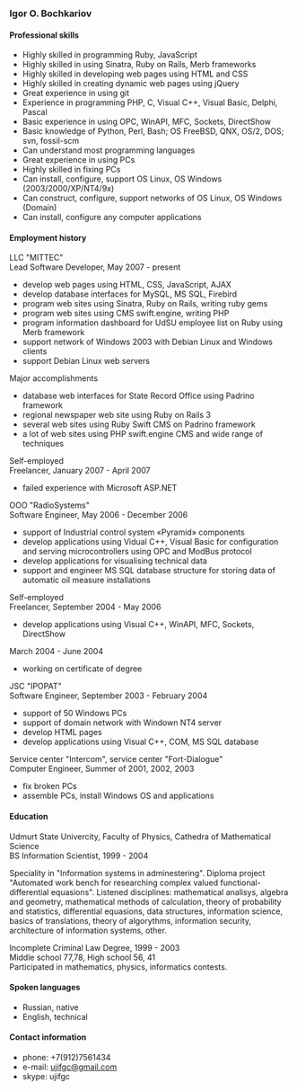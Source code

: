 ### Igor O. Bochkariov

#### Professional skills

 - Highly skilled in programming Ruby, JavaScript
 - Highly skilled in using Sinatra, Ruby on Rails, Merb frameworks
 - Highly skilled in developing web pages using HTML and CSS
 - Highly skilled in creating dynamic web pages using jQuery
 - Great experience in using git
 - Experience in programming PHP, C, Visual C++, Visual Basic, Delphi, Pascal
 - Basic experience in using OPC, WinAPI, MFC, Sockets, DirectShow
 - Basic knowledge of Python, Perl, Bash; OS FreeBSD, QNX, OS/2, DOS; svn, fossil-scm
 - Can understand most programming languages
 - Great experience in using PCs
 - Highly skilled in fixing PCs
 - Can install, configure, support OS Linux, OS Windows (2003/2000/XP/NT4/9x)
 - Can construct, configure, support networks of OS Linux, OS Windows (Domain)
 - Can install, configure any computer applications
 
#### Employment history

LLC "MITTEC"  
Lead Software Developer, May 2007 - present

 - develop web pages using HTML, CSS, JavaScript, AJAX
 - develop database interfaces for MySQL, MS SQL, Firebird
 - program web sites using Sinatra, Ruby on Rails, writing ruby gems
 - program web sites using CMS swift.engine, writing PHP
 - program information dashboard for UdSU employee list on Ruby using
   Merb framework
 - support network of Windows 2003 with Debian Linux and Windows clients
 - support Debian Linux web servers

Major accomplishments

 - database web interfaces for State Record Office using Padrino framework
 - regional newspaper web site using Ruby on Rails 3
 - several web sites using Ruby Swift CMS on Padrino framework
 - a lot of web sites using PHP swift.engine CMS and wide range of techniques

Self-employed  
Freelancer, January 2007 - April 2007

 - failed experience with Microsoft ASP.NET

ООО "RadioSystems"  
Software Engineer, May 2006 - December 2006

 - support of Industrial control system «Pyramid» components
 - develop applications using Vidual C++, Visual Basic for
   configuration and serving microcontrollers using OPC and ModBus protocol
 - develop applications for visualising technical data
 - support and engineer MS SQL database structure for storing data of
   automatic oil measure installations

Self-employed  
Freelancer, September 2004 - May 2006

 - develop applications using Visual C++, WinAPI, MFC, Sockets, DirectShow

March 2004 - June 2004

 - working on certificate of degree

JSC "IPOPAT"  
Software Engineer, September 2003 - February 2004

 - support of 50 Windows PCs
 - support of domain network with Windown NT4 server
 - develop HTML pages
 - develop applications using Visual C++, COM, MS SQL database

Service center "Intercom", service center "Fort-Dialogue"  
Computer Engineer, Summer of 2001, 2002, 2003

 - fix broken PCs
 - assemble PCs, install Windows OS and applications

#### Education

Udmurt State Univercity, Faculty of Physics, Cathedra of Mathematical Science  
BS Information Scientist, 1999 - 2004

Speciality in "Information systems in adminestering". Diploma project
"Automated work bench for researching complex valued functional-differential equasions".
Listened disciplines: mathematical analisys, algebra and geometry, mathematical methods
of calculation, theory of probability and statistics, differential equasions,
data structures, information science, basics of translations, theory of algorythms,
information security, architecture of information systems, other.

Incomplete Сriminal Law Degree, 1999 - 2003  
Middle school 77,78, High school 56, 41  
Participated in mathematics, physics, informatics contests.

#### Spoken languages

 - Russian, native
 - English, technical
 
#### Contact information

 - phone: +7(912)7561434
 - e-mail: ujifgc@gmail.com
 - skype: ujifgc
